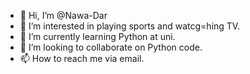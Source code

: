 - 👋 Hi, I’m @Nawa-Dar
- 👀 I’m interested in playing sports and watcg=hing TV.
- 🌱 I’m currently learning Python at uni.
- 💞️ I’m looking to collaborate on Python code.
- 📫 How to reach me via email.

<!---
Nawa-Dar/Nawa-Dar is a ✨ special ✨ repository because its `README.md` (this file) appears on your GitHub profile.
You can click the Preview link to take a look at your changes.
--->

